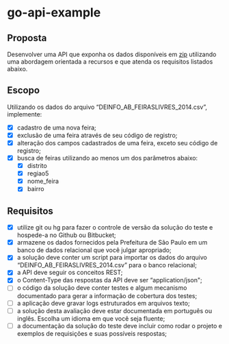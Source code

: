 # go-api-example

## Proposta
Desenvolver uma API que exponha os dados disponíveis em [zip](http://www.prefeitura.sp.gov.br/cidade/secretarias/upload/chamadas/feiras_livres_1429113213.zip) utilizando uma abordagem orientada a recursos e que atenda os requisitos listados abaixo.

## Escopo

Utilizando os dados do arquivo “DEINFO_AB_FEIRASLIVRES_2014.csv”, implemente:

* [X] cadastro de uma nova feira;
* [X] exclusão de uma feira através de seu código de registro;
* [X] alteração dos campos cadastrados de uma feira, exceto seu código de registro;
* [X] busca de feiras utilizando ao menos um dos parâmetros abaixo:
    * [X] distrito
    * [X] regiao5
    * [X] nome_feira
    * [X] bairro
  
## Requisitos

* [X] utilize git ou hg para fazer o controle de versão da solução do teste e hospede-a no Github ou Bitbucket;
* [X] armazene os dados fornecidos pela Prefeitura de São Paulo em um banco de dados relacional que você julgar apropriado;
* [X] a solução deve conter um script para importar os dados do arquivo “DEINFO_AB_FEIRASLIVRES_2014.csv” para o banco relacional;
* [X] a API deve seguir os conceitos REST;
* [X] o Content-Type das respostas da API deve ser “application/json";
* [ ] o código da solução deve conter testes e algum mecanismo documentado para gerar a informação de cobertura dos testes;
* [ ] a aplicação deve gravar logs estruturados em arquivos texto;
* [ ] a solução desta avaliação deve estar documentada em português ou inglês. Escolha um idioma em que você seja fluente;
* [ ] a documentação da solução do teste deve incluir como rodar o projeto e exemplos de requisições e suas possíveis respostas;

